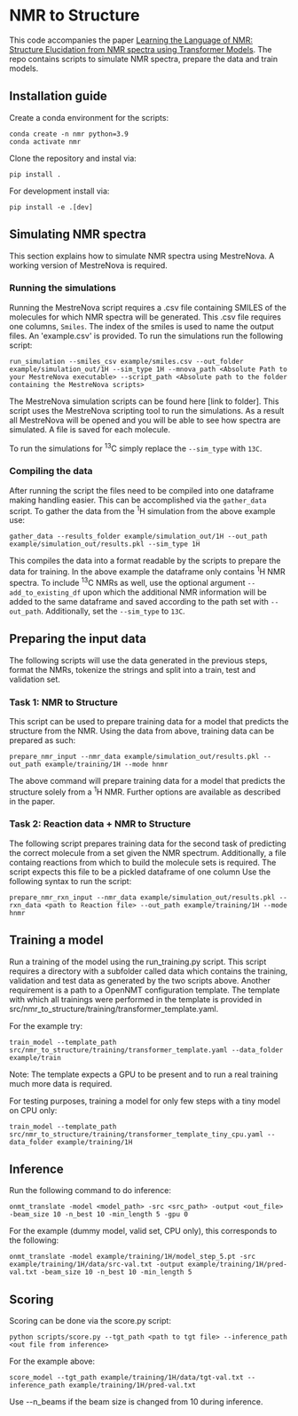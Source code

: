 # NMR to Structure

This code accompanies the paper [Learning the Language of NMR: Structure Elucidation from NMR spectra using Transformer Models](https://ibm.biz/nmr_to_struc). The repo contains scripts to simulate NMR spectra, prepare the data and train models.


## Installation guide

Create a conda environment for the scripts:

```
conda create -n nmr python=3.9
conda activate nmr
```

Clone the repository and instal via: 

```
pip install .
```

For development install via:

```
pip install -e .[dev]
```

## Simulating NMR spectra

This section explains how to simulate NMR spectra using MestreNova. A working version of MestreNova is required. 

### Running the simulations

Running the MestreNova script requires a .csv file containing SMILES of the molecules for which NMR spectra will be generated. This .csv file requires one columns, `Smiles`. The index of the smiles is used to name the output files. An 'example.csv' is provided. To run the simulations run the following script:

```
run_simulation --smiles_csv example/smiles.csv --out_folder example/simulation_out/1H --sim_type 1H --mnova_path <Absolute Path to your MestreNova executable> --script_path <Absolute path to the folder containing the MestreNova scripts>
```

The MestreNova simulation scripts can be found here [link to folder]. This script uses the MestreNova scripting tool to run the simulations. As a result all MestreNova will be opened and you will be able to see how spectra are simulated. A file is saved for each molecule.

To run the simulations for <sup>13</sup>C simply replace the `--sim_type` with `13C`.


### Compiling the data

After running the script the files need to be compiled into one dataframe making handling easier. This can be accomplished via the `gather_data` script. To gather the data from the <sup>1</sup>H simulation from the above example use:

```
gather_data --results_folder example/simulation_out/1H --out_path example/simulation_out/results.pkl --sim_type 1H
```

This compiles the data into a format readable by the scripts to prepare the data for training. In the above example the dataframe only contains <sup>1</sup>H NMR spectra. To include <sup>13</sup>C NMRs as well, use the optional argument `--add_to_existing_df` upon which the additional NMR information will be added to the same dataframe and saved according to the path set with `--out_path`. Additionally, set the `--sim_type` to `13C`.


## Preparing the input data

The following scripts will use the data generated in the previous steps, format the NMRs, tokenize the strings and split into a train, test and validation set. 

### Task 1: NMR to Structure
This script can be used to prepare training data for a model that predicts the structure from the NMR. Using the data from above, training data can be prepared as such:

```
prepare_nmr_input --nmr_data example/simulation_out/results.pkl --out_path example/training/1H --mode hnmr
```
The above command will prepare training data for a model that predicts the structure solely from a <sup>1</sup>H NMR. Further options are available as described in the paper.

### Task 2: Reaction data + NMR to Structure

The following script prepares training data for the second task of predicting the correct molecule from a set given the NMR spectrum. Additionally, a file containg reactions from which to build the molecule sets is required. The script expects this file to be a pickled dataframe of one column  Use the following syntax to run the script:

```
prepare_nmr_rxn_input --nmr_data example/simulation_out/results.pkl --rxn_data <path to Reaction file> --out_path example/training/1H --mode hnmr
```


## Training a model

Run a training of the model using the run_training.py script. This script requires a directory with a subfolder called data which contains the training, validation and test data as generated by the two scripts above. Another requirement is a path to a OpenNMT configuration template. The template with which all trainings were performed in the template is provided in src/nmr_to_structure/training/transformer_template.yaml.

For the example try:
```
train_model --template_path src/nmr_to_structure/training/transformer_template.yaml --data_folder example/train
```
Note: The template expects a GPU to be present and to run a real training much more data is required.

For testing purposes, training a model for only few steps with a tiny model on CPU only:
```
train_model --template_path src/nmr_to_structure/training/transformer_template_tiny_cpu.yaml --data_folder example/training/1H
```
## Inference
Run the following command to do inference:
```
onmt_translate -model <model_path> -src <src_path> -output <out_file> -beam_size 10 -n_best 10 -min_length 5 -gpu 0
```
For the example (dummy model, valid set, CPU only), this corresponds to the following:

```
onmt_translate -model example/training/1H/model_step_5.pt -src example/training/1H/data/src-val.txt -output example/training/1H/pred-val.txt -beam_size 10 -n_best 10 -min_length 5
```

## Scoring
Scoring can be done via the score.py script:

```
python scripts/score.py --tgt_path <path to tgt file> --inference_path <out file from inference> 
```

For the example above:

```
score_model --tgt_path example/training/1H/data/tgt-val.txt --inference_path example/training/1H/pred-val.txt
```

Use --n_beams if the beam size is changed from 10 during inference.
